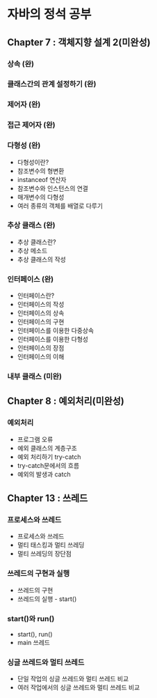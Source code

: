 # 자바의 정석 공부
## Chapter 7 : 객체지향 설계 2(미완성)
### 상속 (완)
### 클래스간의 관계 설정하기 (완)
### 제어자 (완)
### 접근 제어자 (완)
### 다형성 (완)
- 다형성이란?
- 참조변수의 형변환
- instanceof 연산자
- 참조변수와 인스턴스의 연결
- 매개변수의 다형성
- 여러 종류의 객체를 배열로 다루기
### 추상 클래스 (완)
- 추상 클래스란?
- 추상 메소드
- 추상 클래스의 작성
### 인터페이스 (완)
- 인터페이스란?
- 인터페이스의 작성
- 인터페이스의 상속
- 인터페이스의 구현
- 인터페이스를 이용한 다중상속
- 인터페이스를 이용한 다형성
- 인터페이스의 장점
- 인터페이스의 이해
### 내부 클래스 (미완)

## Chapter 8 : 예외처리(미완성)
### 예외처리
- 프로그램 오류
- 예외 클래스의 계층구조
- 예외 처리하기 try-catch
- try-catch문에서의 흐름
- 예외의 발생과 catch 

## Chapter 13 : 쓰레드
### 프로세스와 쓰레드
- 프로세스와 쓰레드
- 멀티 태스킹과 멀티 쓰레딩
- 멀티 쓰레딩의 장단점
### 쓰레드의 구현과 실행
- 쓰레드의 구현
- 쓰레드의 실행 - start()
### start()와 run()
- start(), run()
- main 쓰레드
### 싱글 쓰레드와 멀티 쓰레드
- 단일 작업의 싱글 쓰레드와 멀티 쓰레드 비교
- 여러 작업에서의 싱글 쓰레드와 멀티 쓰레드 비교